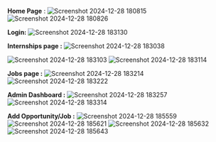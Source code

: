 **Home Page** : 
![Screenshot 2024-12-28 180815](https://github.com/user-attachments/assets/97303aeb-3935-45be-a8d9-f755b7aed50e)
![Screenshot 2024-12-28 180826](https://github.com/user-attachments/assets/c53337b8-7b25-4b47-9f2b-d19429a8f3d7)

**Login:**
![Screenshot 2024-12-28 183130](https://github.com/user-attachments/assets/b377be24-c9ec-4798-93f9-eb19bbd767f6)

**Internships page :**
![Screenshot 2024-12-28 183038](https://github.com/user-attachments/assets/69d578f9-59e3-41c2-8ae9-c669dc6de25b)

![Screenshot 2024-12-28 183103](https://github.com/user-attachments/assets/c46e6f83-d0b9-4135-bb18-6cd359f3b5d9)
![Screenshot 2024-12-28 183114](https://github.com/user-attachments/assets/7814515b-f1fd-4bc1-ba50-84bd55eea176)

**Jobs page :**
![Screenshot 2024-12-28 183214](https://github.com/user-attachments/assets/ff6f7a59-7b40-4004-92d2-42a620c73c16)
![Screenshot 2024-12-28 183222](https://github.com/user-attachments/assets/e049c856-33dc-4f5b-95e4-bf43d259e5cb)


**Admin Dashboard :**
![Screenshot 2024-12-28 183257](https://github.com/user-attachments/assets/7a8e6f92-c580-4b42-a3c5-fad93a5f493d)
![Screenshot 2024-12-28 183314](https://github.com/user-attachments/assets/9dd1a73c-a831-4bcb-88d4-87df179f752f)

**Add Opportunity/Job :**
![Screenshot 2024-12-28 185559](https://github.com/user-attachments/assets/3e792d81-bdd5-436e-a73c-b547d2a56855)
![Screenshot 2024-12-28 185621](https://github.com/user-attachments/assets/fa4d4041-7086-4507-bd88-6f5591b941ad)
![Screenshot 2024-12-28 185632](https://github.com/user-attachments/assets/08770cb6-4e0b-4676-acec-49df0ffc392b)
![Screenshot 2024-12-28 185643](https://github.com/user-attachments/assets/8ae98363-9450-4757-983d-e35c7a33cafa)
